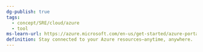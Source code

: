 ```yaml
---
dg-publish: true
tags:
  - concept/SRE/cloud/azure 
  - tool
ms-learn-url: https://azure.microsoft.com/en-us/get-started/azure-portal/mobile-app/
definition: Stay connected to your Azure resources—anytime, anywhere.
---
```

